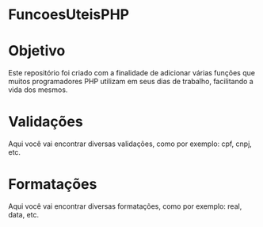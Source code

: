 # FuncoesUteisPHP

# Objetivo
Este repositório foi criado com a finalidade de adicionar várias funções que muitos programadores PHP utilizam em seus dias de trabalho, facilitando a vida dos mesmos. 

# Validações
Aqui você vai encontrar diversas validações, como por exemplo: cpf, cnpj, etc. 

# Formatações
Aqui você vai encontrar diversas formatações, como por exemplo: real, data, etc. 
